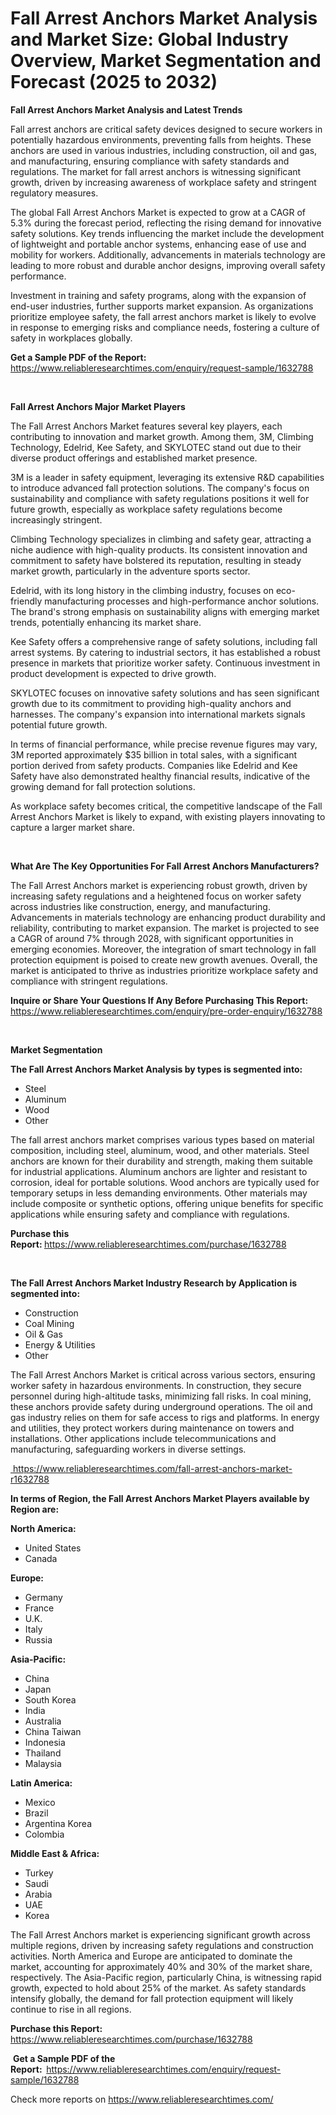 <p><h1>Fall Arrest Anchors Market Analysis and Market Size: Global Industry Overview, Market Segmentation and Forecast (2025 to 2032)</h1></p><p><strong>Fall Arrest Anchors Market Analysis and Latest Trends</strong></p>
<p><p>Fall arrest anchors are critical safety devices designed to secure workers in potentially hazardous environments, preventing falls from heights. These anchors are used in various industries, including construction, oil and gas, and manufacturing, ensuring compliance with safety standards and regulations. The market for fall arrest anchors is witnessing significant growth, driven by increasing awareness of workplace safety and stringent regulatory measures.</p><p>The global Fall Arrest Anchors Market is expected to grow at a CAGR of 5.3% during the forecast period, reflecting the rising demand for innovative safety solutions. Key trends influencing the market include the development of lightweight and portable anchor systems, enhancing ease of use and mobility for workers. Additionally, advancements in materials technology are leading to more robust and durable anchor designs, improving overall safety performance.</p><p>Investment in training and safety programs, along with the expansion of end-user industries, further supports market expansion. As organizations prioritize employee safety, the fall arrest anchors market is likely to evolve in response to emerging risks and compliance needs, fostering a culture of safety in workplaces globally.</p></p>
<p><strong>Get a Sample PDF of the Report:&nbsp;</strong> <a href="https://www.reliableresearchtimes.com/enquiry/request-sample/1632788?utm_campaign=2007&utm_medium=2&utm_source=Github&utm_content=ia&utm_term=05042025&utm_id=fall-arrest-anchors">https://www.reliableresearchtimes.com/enquiry/request-sample/1632788</a></p>
<p>&nbsp;</p>
<p><strong>Fall Arrest Anchors Major Market Players</strong></p>
<p><p>The Fall Arrest Anchors Market features several key players, each contributing to innovation and market growth. Among them, 3M, Climbing Technology, Edelrid, Kee Safety, and SKYLOTEC stand out due to their diverse product offerings and established market presence.</p><p>3M is a leader in safety equipment, leveraging its extensive R&D capabilities to introduce advanced fall protection solutions. The company's focus on sustainability and compliance with safety regulations positions it well for future growth, especially as workplace safety regulations become increasingly stringent.</p><p>Climbing Technology specializes in climbing and safety gear, attracting a niche audience with high-quality products. Its consistent innovation and commitment to safety have bolstered its reputation, resulting in steady market growth, particularly in the adventure sports sector.</p><p>Edelrid, with its long history in the climbing industry, focuses on eco-friendly manufacturing processes and high-performance anchor solutions. The brand's strong emphasis on sustainability aligns with emerging market trends, potentially enhancing its market share.</p><p>Kee Safety offers a comprehensive range of safety solutions, including fall arrest systems. By catering to industrial sectors, it has established a robust presence in markets that prioritize worker safety. Continuous investment in product development is expected to drive growth.</p><p>SKYLOTEC focuses on innovative safety solutions and has seen significant growth due to its commitment to providing high-quality anchors and harnesses. The company's expansion into international markets signals potential future growth.</p><p>In terms of financial performance, while precise revenue figures may vary, 3M reported approximately $35 billion in total sales, with a significant portion derived from safety products. Companies like Edelrid and Kee Safety have also demonstrated healthy financial results, indicative of the growing demand for fall protection solutions.</p><p>As workplace safety becomes critical, the competitive landscape of the Fall Arrest Anchors Market is likely to expand, with existing players innovating to capture a larger market share.</p></p>
<p>&nbsp;</p>
<p><strong>What Are The Key Opportunities For Fall Arrest Anchors Manufacturers?</strong></p>
<p><p>The Fall Arrest Anchors market is experiencing robust growth, driven by increasing safety regulations and a heightened focus on worker safety across industries like construction, energy, and manufacturing. Advancements in materials technology are enhancing product durability and reliability, contributing to market expansion. The market is projected to see a CAGR of around 7% through 2028, with significant opportunities in emerging economies. Moreover, the integration of smart technology in fall protection equipment is poised to create new growth avenues. Overall, the market is anticipated to thrive as industries prioritize workplace safety and compliance with stringent regulations.</p></p>
<p><strong>Inquire or Share Your Questions If Any Before Purchasing This Report:</strong> <a href="https://www.reliableresearchtimes.com/enquiry/pre-order-enquiry/1632788?utm_campaign=2007&utm_medium=2&utm_source=Github&utm_content=ia&utm_term=05042025&utm_id=fall-arrest-anchors">https://www.reliableresearchtimes.com/enquiry/pre-order-enquiry/1632788</a></p>
<p>&nbsp;</p>
<p><strong>Market Segmentation</strong></p>
<p><strong>The Fall Arrest Anchors Market Analysis by types is segmented into:</strong></p>
<p><ul><li>Steel</li><li>Aluminum</li><li>Wood</li><li>Other</li></ul></p>
<p><p>The fall arrest anchors market comprises various types based on material composition, including steel, aluminum, wood, and other materials. Steel anchors are known for their durability and strength, making them suitable for industrial applications. Aluminum anchors are lighter and resistant to corrosion, ideal for portable solutions. Wood anchors are typically used for temporary setups in less demanding environments. Other materials may include composite or synthetic options, offering unique benefits for specific applications while ensuring safety and compliance with regulations.</p></p>
<p><strong>Purchase this Report:&nbsp;</strong><a href="https://www.reliableresearchtimes.com/purchase/1632788?utm_campaign=2007&utm_medium=2&utm_source=Github&utm_content=ia&utm_term=05042025&utm_id=fall-arrest-anchors">https://www.reliableresearchtimes.com/purchase/1632788</a></p>
<p>&nbsp;</p>
<p><strong>The Fall Arrest Anchors Market Industry Research by Application is segmented into:</strong></p>
<p><ul><li>Construction</li><li>Coal Mining</li><li>Oil & Gas</li><li>Energy & Utilities</li><li>Other</li></ul></p>
<p><p>The Fall Arrest Anchors Market is critical across various sectors, ensuring worker safety in hazardous environments. In construction, they secure personnel during high-altitude tasks, minimizing fall risks. In coal mining, these anchors provide safety during underground operations. The oil and gas industry relies on them for safe access to rigs and platforms. In energy and utilities, they protect workers during maintenance on towers and installations. Other applications include telecommunications and manufacturing, safeguarding workers in diverse settings.</p></p>
<p><a href="https://www.reliableresearchtimes.com/fall-arrest-anchors-market-r1632788?utm_campaign=2007&utm_medium=2&utm_source=Github&utm_content=ia&utm_term=05042025&utm_id=fall-arrest-anchors">&nbsp;https://www.reliableresearchtimes.com/fall-arrest-anchors-market-r1632788</a></p>
<p><strong>In terms of Region, the Fall Arrest Anchors Market Players available by Region are:</strong></p>
<p>
    <p> <strong> North America: </strong>
        <ul>
            <li>United States</li>
            <li>Canada</li>
        </ul>
        </p> 
    <p> <strong> Europe: </strong>
        <ul>
            <li>Germany</li>
            <li>France</li>
            <li>U.K.</li>
            <li>Italy</li>
            <li>Russia</li>
        </ul>
        </p> 
    <p> <strong> Asia-Pacific: </strong>
        <ul>
            <li>China</li>
            <li>Japan</li>
            <li>South Korea</li>
            <li>India</li>
            <li>Australia</li>
            <li>China Taiwan</li>
            <li>Indonesia</li>
            <li>Thailand</li>
            <li>Malaysia</li>
        </ul>
        </p> 
    <p> <strong> Latin America: </strong>
        <ul>
            <li>Mexico</li>
            <li>Brazil</li>
            <li>Argentina Korea</li>
            <li>Colombia</li>
        </ul>
        </p> 
    <p> <strong> Middle East & Africa: </strong>
        <ul>
            <li>Turkey</li>
            <li>Saudi</li>
            <li>Arabia</li>
            <li>UAE</li>
            <li>Korea</li>
        </ul>
    </p>
    </p>
<p><p>The Fall Arrest Anchors market is experiencing significant growth across multiple regions, driven by increasing safety regulations and construction activities. North America and Europe are anticipated to dominate the market, accounting for approximately 40% and 30% of the market share, respectively. The Asia-Pacific region, particularly China, is witnessing rapid growth, expected to hold about 25% of the market. As safety standards intensify globally, the demand for fall protection equipment will likely continue to rise in all regions.</p></p>
<p><strong>Purchase this Report: </strong><a href="https://www.reliableresearchtimes.com/purchase/1632788?utm_campaign=2007&utm_medium=2&utm_source=Github&utm_content=ia&utm_term=05042025&utm_id=fall-arrest-anchors">https://www.reliableresearchtimes.com/purchase/1632788</a></p>
<p>&nbsp;<strong>Get a Sample PDF of the Report:&nbsp;&nbsp;</strong><a href="https://www.reliableresearchtimes.com/enquiry/request-sample/1632788?utm_campaign=2007&utm_medium=2&utm_source=Github&utm_content=ia&utm_term=05042025&utm_id=fall-arrest-anchors">https://www.reliableresearchtimes.com/enquiry/request-sample/1632788</a></p>
<p><strong></strong></p>
<p>Check more reports on <a href="https://www.reliableresearchtimes.com/?utm_campaign=2007&utm_medium=2&utm_source=Github&utm_content=ia&utm_term=05042025&utm_id=fall-arrest-anchors">https://www.reliableresearchtimes.com/</a></p>